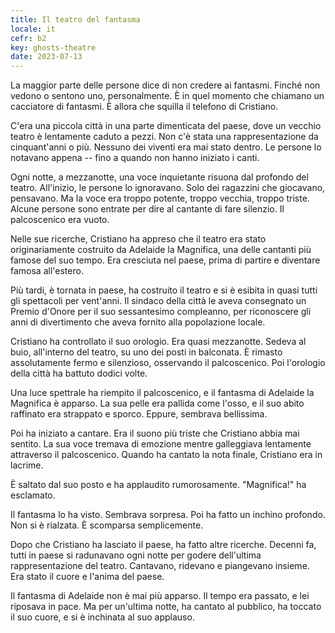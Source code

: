 ```yaml
---
title: Il teatro del fantasma
locale: it
cefr: b2
key: ghosts-theatre
date: 2023-07-13
---
```


La maggior parte delle persone dice di non credere ai fantasmi. Finché non vedono o sentono uno, personalmente. È in quel momento che chiamano un cacciatore di fantasmi. È allora che squilla il telefono di Cristiano.

C'era una piccola città in una parte dimenticata del paese, dove un vecchio teatro è lentamente caduto a pezzi. Non c'è stata una rappresentazione da cinquant'anni o più. Nessuno dei viventi era mai stato dentro. Le persone lo notavano appena -- fino a quando non hanno iniziato i canti.

Ogni notte, a mezzanotte, una voce inquietante risuona dal profondo del teatro. All'inizio, le persone lo ignoravano. Solo dei ragazzini che giocavano, pensavano. Ma la voce era troppo potente, troppo vecchia, troppo triste. Alcune persone sono entrate per dire al cantante di fare silenzio. Il palcoscenico era vuoto.

Nelle sue ricerche, Cristiano ha appreso che il teatro era stato originariamente costruito da Adelaide la Magnifica, una delle cantanti più famose del suo tempo. Era cresciuta nel paese, prima di partire e diventare famosa all'estero.

Più tardi, è tornata in paese, ha costruito il teatro e si è esibita in quasi tutti gli spettacoli per vent'anni. Il sindaco della città le aveva consegnato un Premio d'Onore per il suo sessantesimo compleanno, per riconoscere gli anni di divertimento che aveva fornito alla popolazione locale.

Cristiano ha controllato il suo orologio. Era quasi mezzanotte. Sedeva al buio, all'interno del teatro, su uno dei posti in balconata. È rimasto assolutamente fermo e silenzioso, osservando il palcoscenico. Poi l'orologio della città ha battuto dodici volte.

Una luce spettrale ha riempito il palcoscenico, e il fantasma di Adelaide la Magnifica è apparso. La sua pelle era pallida come l'osso, e il suo abito raffinato era strappato e sporco. Eppure, sembrava bellissima.

Poi ha iniziato a cantare. Era il suono più triste che Cristiano abbia mai sentito. La sua voce tremava di emozione mentre galleggiava lentamente attraverso il palcoscenico. Quando ha cantato la nota finale, Cristiano era in lacrime.

È saltato dal suo posto e ha applaudito rumorosamente. "Magnifica!" ha esclamato.

Il fantasma lo ha visto. Sembrava sorpresa. Poi ha fatto un inchino profondo. Non si è rialzata. È scomparsa semplicemente.

Dopo che Cristiano ha lasciato il paese, ha fatto altre ricerche. Decenni fa, tutti in paese si radunavano ogni notte per godere dell'ultima rappresentazione del teatro. Cantavano, ridevano e piangevano insieme. Era stato il cuore e l'anima del paese.

Il fantasma di Adelaide non è mai più apparso. Il tempo era passato, e lei riposava in pace. Ma per un'ultima notte, ha cantato al pubblico, ha toccato il suo cuore, e si è inchinata al suo applauso.